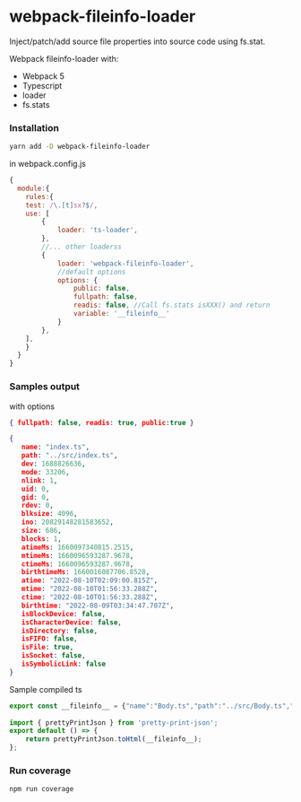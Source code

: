 # webpack-fileinfo-loader

Inject/patch/add source file properties into source code using fs.stat.

Webpack fileinfo-loader with:

- Webpack 5
- Typescript
- loader
- fs.stats

### Installation

```bash
yarn add -D webpack-fileinfo-loader
```

in webpack.config.js

```js
{
  module:{
    rules:{
    test: /\.[t]sx?$/,
    use: [
        {
            loader: 'ts-loader',
        },
        //... other loaderss
        {
            loader: 'webpack-fileinfo-loader',
            //default options
            options: {
                public: false,
                fullpath: false, 
                readis: false, //Call fs.stats isXXX() and return
                variable: '__fileinfo__'
            }
        },
    ],
    }
  }
}
```

### Samples output

with options 

```json
{ fullpath: false, readis: true, public:true }
```

```json
{
   name: "index.ts",
   path: "../src/index.ts",
   dev: 1688826636,
   mode: 33206,
   nlink: 1,
   uid: 0,
   gid: 0,
   rdev: 0,
   blksize: 4096,
   ino: 20829148281583652,
   size: 686,
   blocks: 1,
   atimeMs: 1660097340815.2515,
   mtimeMs: 1660096593287.9678,
   ctimeMs: 1660096593287.9678,
   birthtimeMs: 1660016087706.8528,
   atime: "2022-08-10T02:09:00.815Z",
   mtime: "2022-08-10T01:56:33.288Z",
   ctime: "2022-08-10T01:56:33.288Z",
   birthtime: "2022-08-09T03:34:47.707Z",
   isBlockDevice: false,
   isCharacterDevice: false,
   isDirectory: false,
   isFIFO: false,
   isFile: true,
   isSocket: false,
   isSymbolicLink: false
}
```
Sample compiled ts

```ts
export const __fileinfo__ = {"name":"Body.ts","path":"../src/Body.ts","dev":1688826636,"mode":33206,"nlink":1,"uid":0,"gid":0,"rdev":0,"blksize":4096,"ino":23362423071979616,"size":177,"blocks":0,"atimeMs":1660097347593.1262,"mtimeMs":1660035310273.6687,"ctimeMs":1660035314608.481,"birthtimeMs":1660016087765.6875,"atime":"2022-08-10T02:09:07.593Z","mtime":"2022-08-09T08:55:10.274Z","ctime":"2022-08-09T08:55:14.608Z","birthtime":"2022-08-09T03:34:47.766Z","isBlockDevice":false,"isCharacterDevice":false,"isDirectory":false,"isFIFO":false,"isFile":true,"isSocket":false,"isSymbolicLink":false};
    
import { prettyPrintJson } from 'pretty-print-json';
export default () => {
    return prettyPrintJson.toHtml(__fileinfo__);
};
```

### Run coverage

```bash
npm run coverage
```

